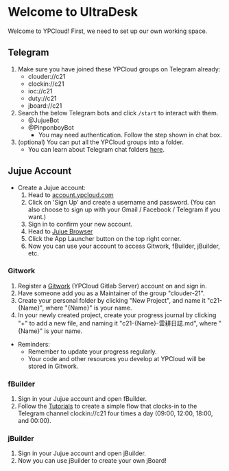 # Welcome to UltraDesk

Welcome to YPCloud! 
First, we need to set up our own working space.

## Telegram
1. Make sure you have joined these YPCloud groups on Telegram already:
    * clouder://c21
    * clockin://c21
    * ioc://c21
    * duty://c21
    * jboard://c21
2. Search the below Telegram bots and click `/start` to interact with them.
    * @JujueBot
    * @PinponboyBot
      * You may need authentication. Follow the step shown in chat box.
3. (optional) You can put all the YPCloud groups into a folder.
    * You can learn about Telegram chat folders [here](https://telegram.org/blog/folders).

## Jujue Account
* Create a Jujue account:
    1. Head to [account.ypcloud.com](https://account.ypcloud.com/#/login)
    2. Click on 'Sign Up' and create a username and password.
        (You can also choose to sign up with your Gmail / Facebook / Telegram if you want.)
    3. Sign in to confirm your new account.
    4. Head to [Jujue Browser](https://jujue.app/browser)
    5. Click the App Launcher button on the top right corner.
    6. Now you can use your account to access Gitwork, fBuilder, jBuilder, etc.

### Gitwork
1. Register a [Gitwork](https://gitwork.ypcloud.com/) (YPCloud Gitlab Server) account on and sign in.
2. Have someone add you as a Maintainer of the group "clouder-21".
3. Create your personal folder by clicking "New Project", and name it "c21-{Name}", where "{Name}" is your name.
4. In your newly created project, create your progress journal by clicking "+" to add a new file, and naming it "c21-{Name}-雲耕日誌.md", where "{Name}" is your name.

* Reminders: 
    * Remember to update your progress regularly.
    * Your code and other resources you develop at YPCloud will be stored in Gitwork.

### fBuilder
1. Sign in your Jujue account and open fBuilder.
2. Follow the [Tutorials](https://github.com/motebus/ultrabook/blob/main/Ultranet%20Apps/fbuilder%20User%20Guide.md#clocking-in) to create a simple flow that clocks-in to the Telegram channel clockin://c21 four times a day (09:00, 12:00, 18:00, and 00:00).

### jBuilder
1. Sign in your Jujue account and open jBuilder.
2. Now you can use jBuilder to create your own jBoard!
